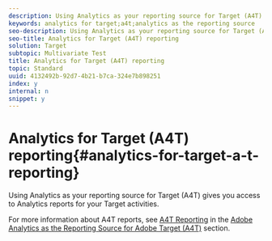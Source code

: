 ```yaml
---
description: Using Analytics as your reporting source for Target (A4T) gives you access to Analytics reports for your Target activities.
keywords: analytics for target;a4t;analytics as the reporting source
seo-description: Using Analytics as your reporting source for Target (A4T) gives you access to Analytics reports for your Target activities.
seo-title: Analytics for Target (A4T) reporting
solution: Target
subtopic: Multivariate Test
title: Analytics for Target (A4T) reporting
topic: Standard
uuid: 4132492b-92d7-4b21-b7ca-324e7b898251
index: y
internal: n
snippet: y
---
```


# Analytics for Target (A4T) reporting{#analytics-for-target-a-t-reporting}

Using Analytics as your reporting source for Target (A4T) gives you access to Analytics reports for your Target activities.

For more information about A4T reports, see [A4T Reporting](../c-integrating-target-with-mac/a4t/c-reporting.md#concept_716AF8D545AD404EAAEE99A6DB7B9483) in the [Adobe Analytics as the Reporting Source for Adobe Target (A4T)](../c-integrating-target-with-mac/a4t/a4t.md#concept_7540C8C04259434AB6EE33B09F47A1DE) section. 
